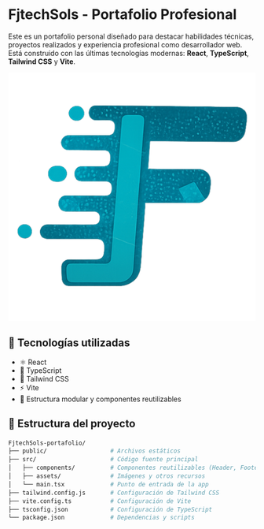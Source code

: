 # FjtechSols - Portafolio Profesional

Este es un portafolio personal diseñado para destacar habilidades técnicas, proyectos realizados y experiencia profesional como desarrollador web. Está construido con las últimas tecnologías modernas: **React**, **TypeScript**, **Tailwind CSS** y **Vite**.

![Preview pequeño](./src/assets/img/Fj%20Icono.png)

## 🚀 Tecnologías utilizadas

- ⚛️ React
- 🔷 TypeScript
- 💨 Tailwind CSS
- ⚡ Vite
- 📁 Estructura modular y componentes reutilizables

## 🧩 Estructura del proyecto

```bash
FjtechSols-portafolio/
├── public/                  # Archivos estáticos
├── src/                     # Código fuente principal
│   ├── components/          # Componentes reutilizables (Header, Footer, etc.)
│   ├── assets/              # Imágenes y otros recursos
│   └── main.tsx             # Punto de entrada de la app
├── tailwind.config.js       # Configuración de Tailwind CSS
├── vite.config.ts           # Configuración de Vite
├── tsconfig.json            # Configuración de TypeScript
└── package.json             # Dependencias y scripts
